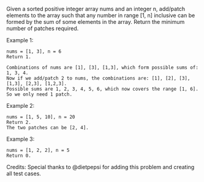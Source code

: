 Given a sorted positive integer array nums and an integer n, add/patch elements to the array such that any number in range [1, n] inclusive can be formed by the sum of some elements in the array. Return the minimum number of patches required.

Example 1:

~~~
nums = [1, 3], n = 6
Return 1.

Combinations of nums are [1], [3], [1,3], which form possible sums of: 1, 3, 4.
Now if we add/patch 2 to nums, the combinations are: [1], [2], [3], [1,3], [2,3], [1,2,3].
Possible sums are 1, 2, 3, 4, 5, 6, which now covers the range [1, 6].
So we only need 1 patch.
~~~

Example 2:

~~~
nums = [1, 5, 10], n = 20
Return 2.
The two patches can be [2, 4].
~~~

Example 3:

~~~
nums = [1, 2, 2], n = 5
Return 0.
~~~

Credits:
Special thanks to @dietpepsi for adding this problem and creating all test cases.
